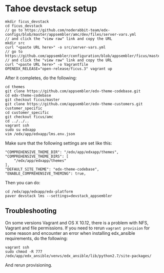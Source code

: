 # Tahoe devstack setup

```
mkdir ficus_devstack
cd ficus_devstack
// go to https://github.com/noderabbit-team/edx-configs/blob/master/appsembler/amc/dev/files/server-vars.yml
// and click the "view raw" link and copy the URL
mkdir src
curl "<paste URL here>" -o src/server-vars.yml
// go to https://github.com/appsembler/configuration/blob/appsembler/ficus/master/vagrant/release/devstack/Vagrantfile.amc
// and click the "view raw" link and copy the URL
curl "<paste URL here>" -o Vagrantfile
OPENEDX_RELEASE="open-release/ficus.3" vagrant up
```

After it completes, do the following:

```
cd themes
git clone https://github.com/appsembler/edx-theme-codebase.git 
cd edx-theme-codebase
git checkout ficus/master
git clone https://github.com/appsembler/edx-theme-customers.git customer_specific
cd customer_specific
git checkout ficus/amc
cd ../../..
vagrant ssh
sudo su edxapp
vim /edx/app/edxapp/lms.env.json
```

Make sure that the following settings are set like this:
```
"COMPREHENSIVE_THEME_DIR": "/edx/app/edxapp/themes",
"COMPREHENSIVE_THEME_DIRS": [
    "/edx/app/edxapp/themes"
],
"DEFAULT_SITE_THEME": "edx-theme-codebase",
"ENABLE_COMPREHENSIVE_THEMING": true,
```

Then you can do:

```
cd /edx/app/edxapp/edx-platform
paver devstack lms --settings=devstack_appsembler
```

## Troubleshooting
On some versions Vagrant and OS X 10.12, there is a problem with NFS, Vagrant and file permissions. If you need to rerun `vagrant provision` for some reason and encounter an error when installing edx_ansible requirements, do the following:

```
vagrant ssh
sudo chmod -R 777 /edx/app/edx_ansible/venvs/edx_ansible/lib/python2.7/site-packages/
```

And rerun provisioning.

